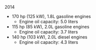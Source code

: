 2014
- 170 hp (125 kW), 1.8L gasoline engines
    - Engine oil capacity: 5.0 liters
- 115 hp (85 kW), 2.0L gasoline engines
    - Engine oil capacity: 3.7 liters
- 140 hp (103 kW), 2.0L diesel engines
    - Engine oil capacity: 4.3 liters
